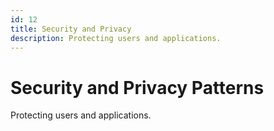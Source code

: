 ```yaml
---
id: 12
title: Security and Privacy
description: Protecting users and applications.
---
```


# Security and Privacy Patterns

Protecting users and applications.
